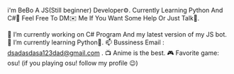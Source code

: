 i'm BeBo A JS(Still beginner) Developer⚙️. Currently Learning Python And C#📗 Feel Free To DM✉️ Me If You Want Some Help Or Just Talk🤗.

🔭 I’m currently working on C# Program And my latest version of my JS bot.
🌱 I’m currently learning Python📗.
📫 Bussiness Email : dsadasdasa123dad@gmail.com .
📺 Anime is the best.
🎮 Favorite game: osu! (if you playing osu! follow my profile 😉)
